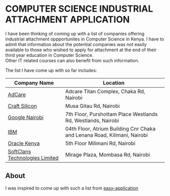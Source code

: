 # COMPUTER SCIENCE INDUSTRIAL ATTACHMENT APPLICATION

I have been thinking of coming up with a list of companies offering industrial attachment oppportunites in Computer Science in Kenya. I have to admit that information about the potential companies was not easily available to those who wished to apply for attachment at the end of their third year education in Computer Science.  
Other IT related courses can also benefit from such information.  

The list I have come up with so far includes:  

| Company Name | Location |
| ----- | ----- |
| [AdCare](http://www.adcare.co.ke) | Adcare Titan Complex, Chaka Rd, Nairobi |
| [Craft Silicon](http://www.craftsilicon.com)| Musa Gitau Rd, Nairobi |  
| [Google Nairobi](http://www.google.com/about/careers/locations/nairobi) | 7th Floor, Purshottam Place Westlands Rd, Westlands, Nairobi |
| [IBM](http://www.ibm.com/ke-en) | 04th Floor, Atrium Building Cnr Chaka and Lenana Road, Kilimani, Nairobi | 
| [Oracle Kenya](https://www.oracle.com/ke/index.html) | 5th Floor Milimani Rd, Nairobi |
| [SoftClans Technologies Limited](http://www.softclans.co.ke) | Mirage Plaza, Mombasa Rd, Nairobi |


## About

I was inspired to come up with such a list from [easy-application](https://github.com/j-delaney/easy-application)
